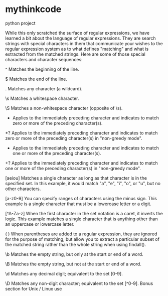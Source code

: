 # mythinkcode
python project 


While this only scratched the surface of regular expressions, we have learned a bit about the language of regular expressions. They are search strings with special characters in them that communicate your wishes to the regular expression system as to what defines "matching" and what is extracted from the matched strings. Here are some of those special characters and character sequences:

^ Matches the beginning of the line.

$ Matches the end of the line.

. Matches any character (a wildcard).

\s Matches a whitespace character.

\S Matches a non-whitespace character (opposite of \s).

* Applies to the immediately preceding character and indicates to match zero or more of the preceding character(s).

*? Applies to the immediately preceding character and indicates to match zero or more of the preceding character(s) in "non-greedy mode".

+ Applies to the immediately preceding character and indicates to match one or more of the preceding character(s).

+? Applies to the immediately preceding character and indicates to match one or more of the preceding character(s) in "non-greedy mode".

[aeiou] Matches a single character as long as that character is in the specified set. In this example, it would match "a", "e", "i", "o", or "u", but no other characters.

[a-z0-9] You can specify ranges of characters using the minus sign. This example is a single character that must be a lowercase letter or a digit.

[^A-Za-z] When the first character in the set notation is a caret, it inverts the logic. This example matches a single character that is anything other than an uppercase or lowercase letter.

( ) When parentheses are added to a regular expression, they are ignored for the purpose of matching, but allow you to extract a particular subset of the matched string rather than the whole string when using findall().

\b Matches the empty string, but only at the start or end of a word.

\B Matches the empty string, but not at the start or end of a word.

\d Matches any decimal digit; equivalent to the set [0-9].

\D Matches any non-digit character; equivalent to the set [^0-9].
Bonus section for Unix / Linux use
